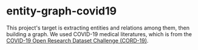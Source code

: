 # entity-graph-covid19
This project's target is extracting entities and relations among them, then building a graph. 
We used COVID-19 medical literatures, which is from the [COVID-19 Open Research Dataset Challenge (CORD-19)](https://www.kaggle.com/allen-institute-for-ai/CORD-19-research-challenge).
